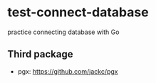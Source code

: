 # test-connect-database
practice connecting database with Go
## Third package
* pgx: https://github.com/jackc/pgx
